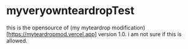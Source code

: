 # myveryownteardropTest
this is the opensource of (my myteardrop modification)[https://myteardropmod.vercel.app] version 1.0.
i am not sure if this is allowed.